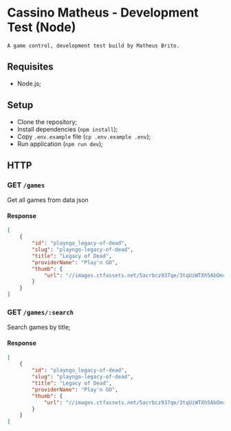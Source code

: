 # Cassino Matheus - Development Test (Node)

	A game control, development test build by Matheus Brito.

## Requisites

- Node.js;

## Setup

- Clone the repository;
- Install dependencies (`npm install`);
- Copy `.env.example` file (`cp .env.example .env`);
- Run application (`npm run dev`);

## HTTP

### GET `/games`

Get all games from data json

#### Response 

```json
[
	{
		"id": "playngo_legacy-of-dead",
		"slug": "playngo-legacy-of-dead",
		"title": "Legacy of Dead",
		"providerName": "Play'n GO",
		"thumb": {
			"url": "//images.ctfassets.net/5acrbcz937qe/3tqUiWTXh5AbOmcyQoR7zJ/606fcd268a6a24c14ba86ad55dc8d4cd/LegacyOfDead_280x280.jpg"
		}
	}
]
```

### GET `/games/:search`

Search games by title;

#### Response 

```json
[
	{
		"id": "playngo_legacy-of-dead",
		"slug": "playngo-legacy-of-dead",
		"title": "Legacy of Dead",
		"providerName": "Play'n GO",
		"thumb": {
			"url": "//images.ctfassets.net/5acrbcz937qe/3tqUiWTXh5AbOmcyQoR7zJ/606fcd268a6a24c14ba86ad55dc8d4cd/LegacyOfDead_280x280.jpg"
		}
	}
]
```



